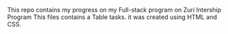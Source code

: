 This repo contains my progress on my Full-stack program on Zuri Intership Program
This files contains a Table tasks. it was created using HTML and CSS.
